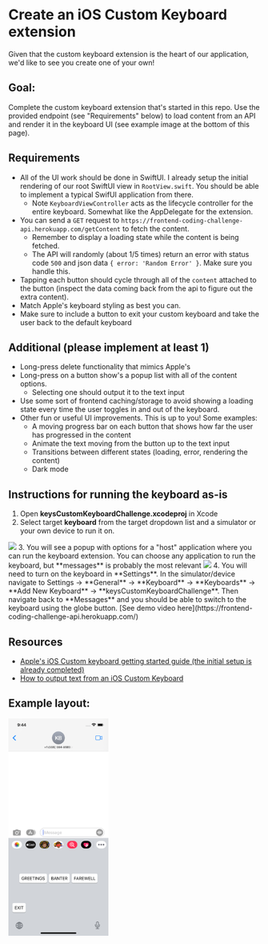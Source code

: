 # Create an iOS Custom Keyboard extension
Given that the custom keyboard extension is the heart of our application, we'd like to see you create one of your own!

## Goal:
Complete the custom keyboard extension that's started in this repo. Use the provided endpoint (see "Requirements" below) to load content from an API and render it in the keyboard UI (see example image at the bottom of this page). 

## Requirements
* All of the UI work should be done in SwiftUI. I already setup the initial rendering of our root SwiftUI view in `RootView.swift`. You should be able to implement a typical SwifUI application from there.
  * Note `KeyboardViewController` acts as the lifecycle controller for the entire keyboard. Somewhat like the AppDelegate for the extension.
* You can send a `GET` request to `https://frontend-coding-challenge-api.herokuapp.com/getContent` to fetch the content.
  * Remember to display a loading state while the content is being fetched.
  * The API will randomly (about 1/5 times) return an error with status code `500` and json data `{ error: 'Random Error' }`. Make sure you handle this.
* Tapping each button should cycle through all of the `content` attached to the button (inspect the data coming back from the api to figure out the extra content).
* Match Apple's keyboard styling as best you can.
* Make sure to include a button to exit your custom keyboard and take the user back to the default keyboard

## Additional (please implement at least 1)
* Long-press delete functionality that mimics Apple's
* Long-press on a button show's a popup list with all of the content options.
  * Selecting one should output it to the text input
* Use some sort of frontend caching/storage to avoid showing a loading state every time the user toggles in and out of the keyboard.
* Other fun or useful UI improvements. This is up to you! Some examples:
  * A moving progress bar on each button that shows how far the user has progressed in the content
  * Animate the text moving from the button up to the text input
  * Transitions between different states (loading, error, rendering the content)
  * Dark mode

## Instructions for running the keyboard as-is
1. Open **keysCustomKeyboardChallenge.xcodeproj** in Xcode
2. Select target **keyboard** from the target dropdown list and a simulator or your own device to run it on.
<image src="./challengeAssets/keyboard-target-selection.png">
3. You will see a popup with options for a "host" application where you can run the keyboard extension. You can choose any application to run the keyboard, but **messages** is probably the most relevant
<image src="./challengeAssets/app-popup.png" width="200">
4. You will need to turn on the keyboard in **Settings**. In the simulator/device navigate to Settings -> **General** -> **Keyboard** -> **Keyboards** -> **Add New Keyboard** -> **keysCustomKeyboardChallenge**. Then navigate back to **Messages** and you should be able to switch to the keyboard using the globe button. [See demo video here](https://frontend-coding-challenge-api.herokuapp.com/)

## Resources
* [Apple's iOS Custom keyboard getting started guide (the initial setup is already completed)](https://developer.apple.com/documentation/uikit/keyboards_and_input/creating_a_custom_keyboard)
* [How to output text from an iOS Custom Keyboard](https://developer.apple.com/documentation/uikit/uitextdocumentproxy)

## Example layout:
<img src="./challengeAssets/example.png" width=200>
